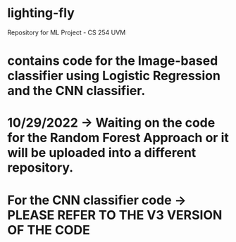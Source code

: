 # lighting-fly
Repository for ML Project - CS 254 UVM

# contains code for the Image-based classifier using Logistic Regression and the CNN classifier. 
# 10/29/2022 -> Waiting on the code for the Random Forest Approach or it will be uploaded into a different repository.

# For the CNN classifier code -> PLEASE REFER TO THE V3 VERSION OF THE CODE

